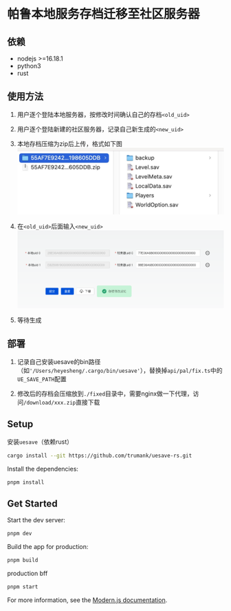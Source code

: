 # 帕鲁本地服务存档迁移至社区服务器

## 依赖

- nodejs >=16.18.1
- python3
- rust

## 使用方法

1. 用户逐个登陆本地服务器，按修改时间确认自己的存档`<old_uid>`

2. 用户逐个登陆新建的社区服务器，记录自己新生成的`<new_uid>`

3. 本地存档压缩为zip后上传，格式如下图
![压缩包格式](/docs/file.jpg)

4. 在`<old_uid>`后面输入`<new_uid>`
![uid](/docs/uid.jpg)

5. 等待生成

## 部署

1. 记录自己安装uesave的bin路径（如`'/Users/heyesheng/.cargo/bin/uesave'`），替换掉`api/pal/fix.ts`中的`UE_SAVE_PATH`配置

2. 修改后的存档会压缩放到`./fixed`目录中，需要nginx做一下代理，访问`/download/xxx.zip`直接下载

## Setup

安装`uesave`（依赖rust）

```bash
cargo install --git https://github.com/trumank/uesave-rs.git
```

Install the dependencies:

```bash
pnpm install
```

## Get Started

Start the dev server:

```bash
pnpm dev

```

Build the app for production:

```bash
pnpm build
```

production bff

```bash
pnpm start
```

For more information, see the [Modern.js documentation](https://modernjs.dev/en).
